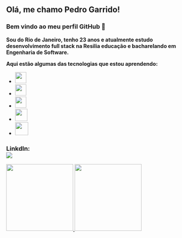 ## Olá, me chamo Pedro Garrido! 
### Bem vindo ao meu perfil GitHub 👋
<p><b>Sou do Rio de Janeiro, tenho 23 anos e atualmente estudo desenvolvimento full stack na Resilia educação e bacharelando em Engenharia de Software.</b></p>
<p><b>Aqui estão algumas das tecnologias que estou aprendendo:</b></p>
<ul>
  <li><img src="https://cdn.jsdelivr.net/gh/devicons/devicon/icons/html5/html5-original.svg" width="30" height="30"/></li>
  <li><img src="https://cdn.jsdelivr.net/gh/devicons/devicon/icons/css3/css3-original.svg"  width="30" height="30"/></li>
  <li><img src="https://cdn.jsdelivr.net/gh/devicons/devicon/icons/javascript/javascript-original.svg" width="30" height="30"/>
  <li><img src="https://cdn.jsdelivr.net/gh/devicons/devicon/icons/git/git-original.svg" width="33" height="33" /></li>
  <li><img src="https://cdn.jsdelivr.net/gh/devicons/devicon/icons/jquery/jquery-original-wordmark.svg"width="35" height="35" /></li> 
</ul>

### LinkdIn:<div><a href="https://www.linkedin.com/in/pedro-garrido-1a8482205/" target="_blank"><img src="https://img.shields.io/badge/-LinkedIn-%230077B5?style=for-the-badge&logo=linkedin&logoColor=white" target="_blank"></a></div>          

<div>
<a href="https://github.com/Garridopedro">
<img height="180em" src="https://github-readme-stats.vercel.app/api/top-langs/?username=Garridopedro&layout=compact&langs_count=7&theme=dracula"/>
<img height="180em" src="https://github-readme-stats.vercel.app/api?username=Garridopedro&show_icons=true&theme=dracula&include_all_commits=true&count_private=true"/>
</div>
 
<!--
**Garridopedro/Garridopedro** is a ✨ _special_ ✨ repository because its `README.md` (this file) appears on your GitHub profile.

Here are some ideas to get you started:

- 🔭 I’m currently working on ...
- 🌱 I’m currently learning ...
- 👯 I’m looking to collaborate on ...
- 🤔 I’m looking for help with ...
- 💬 Ask me about ...
- 📫 How to reach me: ...
- 😄 Pronouns: ...
- ⚡ Fun fact: ...
-->
